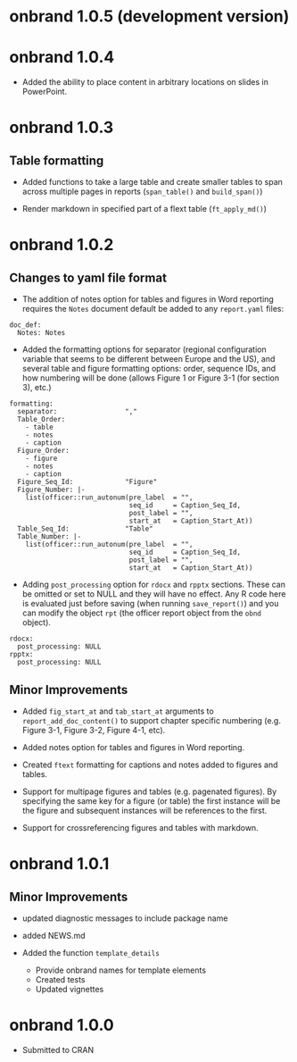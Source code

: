 # onbrand 1.0.5 (development version)

# onbrand 1.0.4

* Added the ability to place content in arbitrary locations on slides in PowerPoint.

# onbrand 1.0.3

## Table formatting

* Added functions to take a large table and create smaller tables to span across multiple pages in reports (`span_table()` and `build_span()`)

* Render markdown in specified part of a flext table (`ft_apply_md()`)

# onbrand 1.0.2

## Changes to yaml file format

* The addition of notes option for tables and figures in Word reporting requires the `Notes` document default be added to any `report.yaml` files:

```
doc_def:                     
  Notes: Notes
```

* Added the formatting options for separator (regional configuration variable that seems to be different between Europe and the US), and several table and figure formatting options: order, sequence IDs, and how numbering will be done (allows Figure 1 or Figure 3-1 (for section 3), etc.)

```
formatting:
  separator:                 ","
  Table_Order:
    - table
    - notes
    - caption
  Figure_Order:
    - figure
    - notes
    - caption
  Figure_Seq_Id:             "Figure"
  Figure_Number: |-
    list(officer::run_autonum(pre_label  = "", 
                              seq_id     = Caption_Seq_Id, 
                              post_label = "", 
                              start_at   = Caption_Start_At))
  Table_Seq_Id:              "Table"
  Table_Number: |-
    list(officer::run_autonum(pre_label  = "", 
                              seq_id     = Caption_Seq_Id, 
                              post_label = "", 
                              start_at   = Caption_Start_At))
```

* Adding `post_processing` option for `rdocx` and `rpptx` sections. These can
  be omitted or set to NULL and they will have no effect. Any R code here is
  evaluated just before saving (when running `save_report()`) and you can
  modify the object `rpt` (the officer report object from the `obnd` object).

```
rdocx:
  post_processing: NULL
rpptx:
  post_processing: NULL
```

## Minor Improvements

* Added `fig_start_at` and `tab_start_at` arguments to `report_add_doc_content()` to support chapter specific numbering (e.g. Figure 3-1, Figure 3-2, Figure 4-1, etc).

* Added notes option for tables and figures in Word reporting.

* Created `ftext` formatting for captions and notes added to figures and tables.

* Support for multipage figures and tables (e.g. pagenated figures). By specifying the same key for a figure (or table) the first instance will be the figure and subsequent instances will be references to the first. 

* Support for crossreferencing figures and tables with markdown.

# onbrand 1.0.1       

## Minor Improvements

* updated diagnostic messages to include package name

* added NEWS.md

* Added the function `template_details` 
  * Provide onbrand names for template elements
  * Created tests
  * Updated vignettes 

# onbrand 1.0.0 

* Submitted to CRAN
